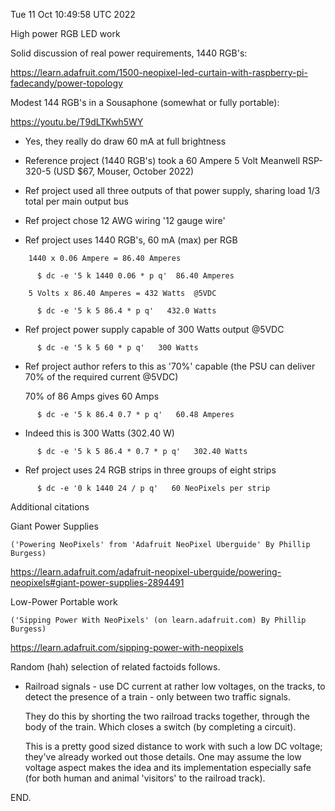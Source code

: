 Tue 11 Oct 10:49:58 UTC 2022

High power RGB LED work

  Solid discussion of real power requirements, 1440 RGB's:

  https://learn.adafruit.com/1500-neopixel-led-curtain-with-raspberry-pi-fadecandy/power-topology

  Modest 144 RGB's in a Sousaphone (somewhat or fully portable):

  https://youtu.be/T9dLTKwh5WY


  * Yes, they really do draw 60 mA at full brightness

  * Reference project (1440 RGB's) took a 60 Ampere 5 Volt Meanwell RSP-320-5 (USD $67, Mouser, October 2022)

  * Ref project used all three outputs of that power supply, sharing load 1/3 total per main output bus

  * Ref project chose 12 AWG wiring '12 gauge wire'

  * Ref project uses 1440 RGB's, 60 mA (max) per RGB
```
    1440 x 0.06 Ampere = 86.40 Amperes

      $ dc -e '5 k 1440 0.06 * p q'  86.40 Amperes

    5 Volts x 86.40 Amperes = 432 Watts  @5VDC

      $ dc -e '5 k 5 86.4 * p q'   432.0 Watts
```

  * Ref project power supply capable of 300 Watts output @5VDC
```
      $ dc -e '5 k 5 60 * p q'   300 Watts
```
  * Ref project author refers to this as '70%' capable (the PSU can
    deliver 70% of the required current @5VDC)

    70% of 86 Amps gives 60 Amps
```
      $ dc -e '5 k 86.4 0.7 * p q'   60.48 Amperes
```
  * Indeed this is 300 Watts (302.40 W)

```
      $ dc -e '5 k 5 86.4 * 0.7 * p q'   302.40 Watts
```

  * Ref project uses 24 RGB strips in three groups of eight strips
```
      $ dc -e '0 k 1440 24 / p q'   60 NeoPixels per strip
```

Additional citations

  Giant Power Supplies

    ('Powering NeoPixels' from 'Adafruit NeoPixel Überguide' By Phillip Burgess)

  https://learn.adafruit.com/adafruit-neopixel-uberguide/powering-neopixels#giant-power-supplies-2894491

  Low-Power Portable work

    ('Sipping Power With NeoPixels' (on learn.adafruit.com) By Phillip Burgess)

  https://learn.adafruit.com/sipping-power-with-neopixels


Random (hah) selection of related factoids follows.

  * Railroad signals - use DC current at rather low voltages, on the tracks, to detect the presence of a train - only between two traffic signals.

    They do this by shorting the two railroad tracks together, through the body of the train.  Which closes a switch (by completing a circuit).

    This is a pretty good sized distance to work with such a low DC voltage; they've already worked out those details.  One may assume the low voltage aspect makes the idea and its implementation especially safe (for both human and animal 'visitors' to the railroad track).

END.
